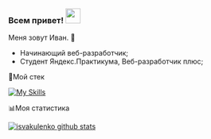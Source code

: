 ### Всем привет! <img src="https://raw.githubusercontent.com/MartinHeinz/MartinHeinz/master/wave.gif" width="30px">

Меня зовут Иван. 👋

 - Начинающий веб-разработчик;
 - Студент Яндекс.Практикума, Веб-разработчик плюс;
 
:toolbox:Мой стек 

[![My Skills](https://skillicons.dev/icons?i=html,css,js,react,redux,ts)](https://skillicons.dev)

:bar_chart:Моя статистика 

[![isvakulenko github stats](https://github-readme-stats.vercel.app/api?username=isvakulenko&show_icons=true&theme=cobalt)](https://github.com/isvakulenko?tab=repositories)
<!--
**isvakulenko/isvakulenko** is a ✨ _special_ ✨ repository because its `README.md` (this file) appears on your GitHub profile.

Here are some ideas to get you started:

- 🔭 I’m currently working on ...
- 🌱 I’m currently learning ...
- 👯 I’m looking to collaborate on ...
- 🤔 I’m looking for help with ...
- 💬 Ask me about ...
- 📫 How to reach me: ...
- 😄 Pronouns: ...
- ⚡ Fun fact: ...
-->
